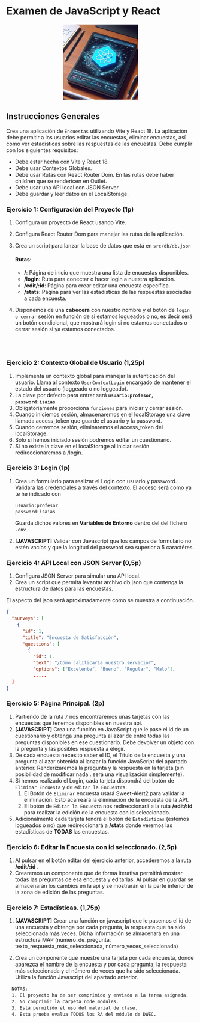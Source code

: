 # Examen de JavaScript y React

<center><img src="./public/react.jpeg" width="200" ></center>

## **Instrucciones Generales**

Crea una aplicación de `Encuestas` utilizando Vite y React 18. La aplicación debe permitir a los usuarios editar las encuestas, eliminar encuestas, así como ver estadísticas sobre las respuestas de las encuestas. Debe cumplir con los siguientes requisitos:

- Debe estar hecha con Vite y React 18.
- Debe usar Contextos Globales.
- Debe usar Rutas con React Router Dom. En las rutas debe haber children que se rendericen en Outlet.
- Debe usar una API local con JSON Server.
- Debe guardar y leer datos en el LocalStorage.

### **Ejercicio 1: Configuración del Proyecto (1p)**

1. Configura un proyecto de React usando Vite.
2. Configura React Router Dom para manejar las rutas de la aplicación.
3. Crea un script para lanzar la base de datos que está en `src/db/db.json`

   #### Rutas:

   - **/**: Página de inicio que muestra una lista de encuestas disponibles.
   - **/login**: Ruta para conectar o hacer login a nuestra aplicación.
   - **/edit/:id**: Página para crear editar una encuesta específica.
   - **/stats**: Página para ver las estadísticas de las respuestas asociadas a cada encuesta.

4. Disponemos de una **cabecera** con nuestro nombre y el botón de `login o cerrar` sesión en función de si estamos logueados o no, es decir será un botón condicional, que mostrará login si no estamos conectados o cerrar sesión si ya estamos conectados.

<br><br>

### **Ejercicio 2: Contexto Global de Usuario (1,25p)**

1. Implementa un contexto global para manejar la autenticación del usuario. Llama al contexto `UserContextLogin` encargado de mantener el estado del usuario (loggeado o no loggeado).
2. La clave por defecto para entrar será **`usuario:profesor, password:isaias`**
3. Obligatoriamente proporciona `funciones` para iniciar y cerrar sesión.
4. Cuando iniciemos sesión, almacenaremos en el localStorage una clave llamada access_token que guarde el usuario y la password.
5. Cuando cerremos sesión, eliminaremos el access_token del localStorage.
6. Sólo si hemos iniciado sesión podremos editar un cuestionario.
7. Si no existe la clave en el localStorage al iniciar sesión redireccionaremos a /login.

### **Ejercicio 3: Login (1p)**

1. Crea un formulario para realizar el Login con usuario y password. Validará las credenciales a través del contexto. El acceso será como ya te he indicado con

   ```
   usuario:profesor
   password:isaias
   ```

   Guarda dichos valores en **Variables de Entorno** dentro del del fichero `.env`

2. **[JAVASCRIPT]** Validar con Javascript que los campos de formulario no estén vacíos y que la longitud del password sea superior a 5 caractéres.

### **Ejercicio 4: API Local con JSON Server (0,5p)**

1. Configura JSON Server para simular una API local.
2. Crea un script que permita levantar archivo db.json que contenga la estructura de datos para las encuestas.

El aspecto del json será aproximadamente como se muestra a continuación.

```json
{
  "surveys": [
    {
      "id": 1,
      "title": "Encuesta de Satisfacción",
      "questions": [
        {
          "id": 1,
          "text": "¿Cómo calificaría nuestro servicio?",
          "options": ["Excelente", "Bueno", "Regular", "Malo"],
          .....
  ]
}
```

### **Ejercicio 5: Página Principal. (2p)**

1. Partiendo de la ruta `/` nos encontraremos unas tarjetas con las encuestas que tenemos disponibles en nuestra api.
2. **[JAVASCRIPT]** Crea una función en JavaScript que le pase el id de un cuestionario y obtenga una pregunta al azar de entre todas las preguntas disponibles en ese cuestionario. Debe devolver un objeto con la pregunta y las posibles respuesta a elegir.
3. De cada encuesta necesito saber el ID, el Título de la encuesta y una pregunta al azar obtenida al lanzar la función JavaScript del apartado anterior. Renderizaremos la pregunta y la respuesta en la tarjeta (sin posibilidad de modificar nada.. será una visualización simplemente).
4. Si hemos realizado el Login, cada tarjeta dispondrá del botón de `Eliminar Encuesta` y de `editar la Encuestra`.
   1. El Botón de `Eliminar` encuesta usará Sweet-Alert2 para validar la eliminación. Esto acarreará la eliminación de la encuesta de la API.
   2. El botón de `Editar la Encuesta` nos redireccionará a la ruta **/edit/:id** para realizar la edición de la encuesta con id seleccionado.
5. Adicionalmente cada tarjeta tendrá el botón de `Estadísticas` (estemos logueados o no) que redireccionará a **/stats** donde veremos las estadísticas de **TODAS** las encuestas.

### **Ejercicio 6: Editar la Encuesta con id seleccionado. (2,5p)**

1. Al pulsar en el botón editar del ejercicio anterior, accederemos a la ruta **/edit/:id** .
2. Crearemos un componente que de forma iterativa permitirá mostrar todas las preguntas de esa encuesta y editarlas. Al pulsar en guardar se almacenarán los cambios en la api y se mostrarán en la parte inferior de la zona de edición de las preguntas.

### **Ejercicio 7: Estadísticas. (1,75p)**

1. **[JAVASCRIPT]** Crear una función en javascript que le pasemos el id de una encuesta y obtenga por cada pregunta, la respuesta que ha sido seleccionada más veces. Dicha información se almacenará en una estructura MAP (numero_de_pregunta, texto_respuesta_más_seleccionada, número_veces_seleccionada)

2. Crea un componente que muestre una tarjeta por cada encuesta, donde aparezca el nombre de la encuesta y por cada pregunta, la respuesta más seleccionada y el número de veces que ha sido seleccionada. Utiliza la función Javascript del apartado anterior.

```bash
  NOTAS:
  1. El proyecto ha de ser comprimido y enviado a la tarea asignada.
  2. No comprimir la carpeta node_modules.
  3. Está permitido el uso del material de clase.
  4. Esta prueba evalua TODOS los RA del módulo de DWEC.

```
